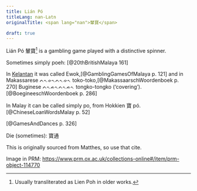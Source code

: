 ```yaml
---
title: Lián Pó
titleLang: nan-Latn
originalTitle: <span lang="nan">輦寶</span>

draft: true
---
```


<span lang="nan-Latn" class="noun aka">Lián Pó</span> <span lang="nan" class="aka">輦寶</span>[^fn0] is a gambling game played with a distinctive spinner.

[^fn0]: Usually transliterated as <span lang="nan-Latn" class="noun aka">Lien Poh</span> in older works.

Sometimes simply poeh: [@20thBritishMalaya 161]

In [Kelantan](https://en.wikipedia.org/wiki/Kelantan) it was called <span lang="mfa" class="noun aka">Ewok</span>,[@GamblingGamesOfMalaya p. 121] and in Makassarese <span lang="mak" class="aka">ᨈᨚᨀᨚᨈᨚᨀᨚ</span> <span lang="mak-Latn" class="aka">toko-toko</span>,[@MakassaarschWoordenboek p. 270] Buginese <span lang="bug" class="aka">ᨈᨚᨃᨚᨈᨚᨃᨚ</span> <span lang="bug-Latn" class="aka">tongko-tongko</span> (‘covering’).[@BoegineeschWoordenboek p. 286]

In Malay it can be called simply <span lang="ms">po</span>, from Hokkien <span lang="nan">寶</span> <span lang="nan-Latn">pó</span>.[@ChineseLoanWordsMalay p. 52]


[@GamesAndDances p. 326]

Die (sometimes):
寶通

This is originally sourced from Matthes, so use that cite.

Image in PRM: https://www.prm.ox.ac.uk/collections-online#/item/prm-object-114770
